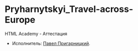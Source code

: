 # Pryharnytskyi_Travel-across-Europe
HTML Academy - Аттестация


* Исполнитель: [Павел Пригарницкий](https://up.htmlacademy.ru/adaptive/22/user/638417).

